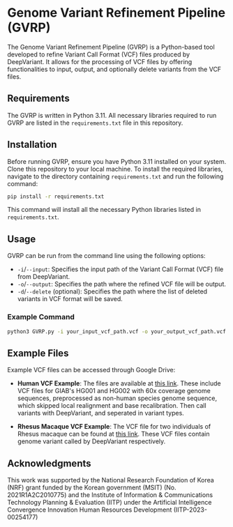 # Genome Variant Refinement Pipeline (GVRP)

The Genome Variant Refinement Pipeline (GVRP) is a Python-based tool developed to refine Variant Call Format (VCF) files produced by DeepVariant. It allows for the processing of VCF files by offering functionalities to input, output, and optionally delete variants from the VCF files.

## Requirements

The GVRP is written in Python 3.11. All necessary libraries required to run GVRP are listed in the `requirements.txt` file in this repository.

## Installation

Before running GVRP, ensure you have Python 3.11 installed on your system. Clone this repository to your local machine. To install the required libraries, navigate to the directory containing `requirements.txt` and run the following command:

```bash
pip install -r requirements.txt
```

This command will install all the necessary Python libraries listed in `requirements.txt`.

## Usage

GVRP can be run from the command line using the following options:

- `-i`/`--input`: Specifies the input path of the Variant Call Format (VCF) file from DeepVariant.
- `-o`/`--output`: Specifies the path where the refined VCF file will be output.
- `-d`/`--delete` (optional): Specifies the path where the list of deleted variants in VCF format will be saved.

### Example Command

```bash
python3 GVRP.py -i your_input_vcf_path.vcf -o your_output_vcf_path.vcf -d your_deleted_vcf_path.vcf
```

## Example Files

Example VCF files can be accessed through Google Drive:

- **Human VCF Example**: The files are available at [this link](https://drive.google.com/drive/folders/1CddCgFMFvMPaHo6t_eZ5k2TbM_S29Zhi?usp=sharing). These include VCF files for GIAB's HG001 and HG002 with 60x coverage genome sequences, preprocessed as non-human species genome sequence, which skipped local realignment and base recalibration.  Then call variants with DeepVariant, and seperated in variant types.

- **Rhesus Macaque VCF Example**: The VCF file for two individuals of Rhesus macaque can be found at [this link](https://drive.google.com/drive/folders/1CddCgFMFvMPaHo6t_eZ5k2TbM_S29Zhi?usp=sharing). These VCF files contain genome variant called by DeepVariant respectively.

## Acknowledgments

This work was supported by the National Research Foundation of Korea (NRF) grant funded by the Korean government (MSIT) (No. 2021R1A2C2010775) and the Institute of Information & Communications Technology Planning & Evaluation (IITP) under the Artificial Intelligence Convergence Innovation Human Resources Development (IITP-2023-00254177)
